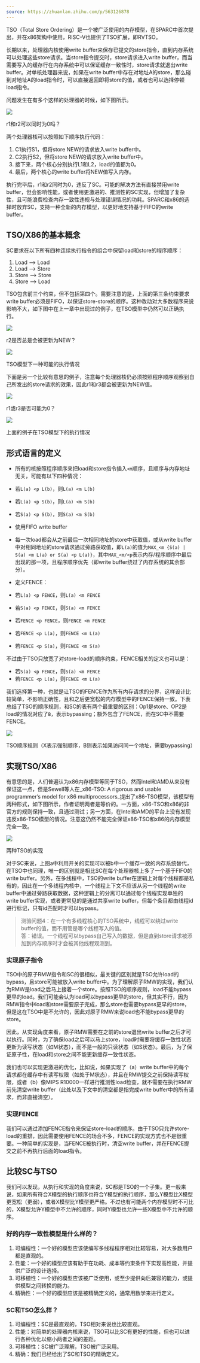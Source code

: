 ```yaml
---
source: https://zhuanlan.zhihu.com/p/563126878
---
```

TSO（Total Store Ordering）是一个被广泛使用的内存模型，在SPARC中首次提出，并在x86架构中使用，RISC-V也提供了TSO扩展，即RVTSO。

长期以来，处理器内核使用write buffer来保存已提交的store指令，直到内存系统可以处理这些store请求。当store指令提交时，store请求进入write buffer，而当需要写入的缓存行在内存系统中可以保证缓存一致性时，store请求就退出write buffer。对单核处理器来说，如果在write buffer中存在对地址A的store，那么碰到对地址A的load指令时，可以直接返回即将store的值，或者也可以选择停顿load指令。

问题发生在有多个这样的处理器的时候，如下图所示。

![](https://pic3.zhimg.com/v2-c8167b943a6cb1c4b927ee138579f50e_b.png)

r1和r2可以同时为0吗？

两个处理器核可以按照如下顺序执行代码：

1.  C1执行S1，但将store NEW的请求放入write buffer中。
2.  C2执行S2，但将store NEW的请求放入write buffer中。
3.  接下来，两个核心分别执行L1和L2，load的值都为0。
4.  最后，两个核心的write buffer将NEW值写入内存。

执行完毕后，r1和r2同时为0，违反了SC。可能的解决方法有直接禁用write buffer，但会影响性能，或者使用更激进的、推测性的SC实现，但增加了复杂性，且可能浪费检查内存一致性违规与处理错误情况的功耗。SPARC和x86的选择时放弃SC，支持一种全新的内存模型，以更好地支持基于FIFO的write buffer。

## TSO/X86的基本概念

SC要求在以下所有四种连续执行指令的组合中保留load和store的程序顺序：

1.  Load –> Load
2.  Load –> Store
3.  Store –> Store
4.  Store –> Load

TSO包含前三个约束，但不包括第四个。需要注意的是，上面的第三条约束要求write buffer必须是FIFO，以保证store-store的顺序。这种改动对大多数程序来说影响不大，如下图中在上一章中出现过的例子，在TSO模型中仍然可以正确执行。

![](https://pic1.zhimg.com/v2-dd9349de3fa1426d9a4a353c737e5948_b.jpg)

r2是否总是会被更新为NEW？

![](https://pic3.zhimg.com/v2-31b02e954a45944fcad4ac67e70a15ea_b.jpg)

TSO模型下一种可能的执行情况

下面是另一个比较有意思的例子，注意每个处理器核仍必须按照程序顺序观察到自己所发出的store请求的效果，因此r1和r3都会被更新为NEW值。

![](https://pic3.zhimg.com/v2-5921ddc67a45d650d26810c18a43d836_b.png)

r1或r3是否可能为0？

![](https://pic1.zhimg.com/v2-d6aa1f8d6c18a0c693ddabf4679fe15c_b.jpg)

上面的例子在TSO模型下的执行情况

## 形式语言的定义

-   所有的核按照程序顺序来把load和store指令插入`<m`顺序，且顺序与内存地址无关，可能有以下四种情况：

-   若`L(a) <p L(b)`，则`L(a) <m L(b)`
-   若`L(a) <p S(b)`，则`L(a) <m S(b)`
-   若`S(a) <p S(b)`，则`S(a) <m S(b)`
-   使用FIFO write buffer

-   每一次load都会从之前最后一次相同地址的store中获取值，或从write buffer中对相同地址的store请求通过旁路获取值，即`L(a)`的值为`MAX_<m {S(a) | S(a) <m L(a) or S(a) <p L(a)}`，其中`MAX_<m/<p`表示内存/程序顺序中最后出现的那一项，且程序顺序优先（即write buffer绕过了内存系统的其余部分）。
-   定义FENCE：

-   若`L(a) <p FENCE`，则`L(a) <m FENCE`
-   若`S(a) <p FENCE`，则`S(a) <m FENCE`
-   若`FENCE <p FENCE`，则`FENCE <m FENCE`
-   若`FENCE <p L(a)`，则`FENCE <m L(a)`
-   若`FENCE <p S(a)`，则`FENCE <m S(a)`

不过由于TSO只放宽了对store-load的顺序约束，FENCE相关的定义也可以是：

-   若`S(a) <p FENCE`，则`S(a) <m FENCE`
-   若`FENCE <p L(a)`，则`FENCE <m L(a)`

我们选择第一种，也就是让TSO的FENCE作为所有内存请求的分界，这样设计比较简单，不影响正确性，且和之后更宽松的内存模型中的FENCE保持一致。下表总结了TSO的顺序规则，和SC的表有两个最重要的区别：Op1是store、OP2是load的情况对应了`B`，表示bypassing；额外包含了FENCE，而在SC中不需要FENCE。

![](https://pic4.zhimg.com/v2-c9010c2d84d2c7afd18519cf34437f93_b.jpg)

TSO顺序规则（X表示强制顺序，B则表示如果访问同一个地址，需要bypassing）

## 实现TSO/X86

有意思的是，人们普遍认为x86内存模型等同于TSO，然而Intel和AMD从来没有保证这一点，但是Sewell等人在_x86-TSO: A rigorous and usable programmer’s model for x86 multiprocessors_提出了x86-TSO模型，该模型有两种形式，如下图所示，作者证明两者是等价的。一方面，x86-TSO和x86的非官方的规则保持一致，且通过测试；另一方面，在Intel和AMD的平台上没有发现违反x86-TSO模型的情况。注意这仍然不能完全保证x86-TSO和x86的内存模型完全一致。

![](https://pic1.zhimg.com/v2-894dea86eb16c6c9ea2c79751165a280_b.jpg)

两种TSO的实现

对于SC来说，上图a中利用开关的实现可以被b中一个缓存一致的内存系统替代，在TSO中也同理，唯一的区别就是相比SC在每个处理器核上多了一个基于FIFO的write buffer。另外，在多线程中，TSO的write buffer在逻辑上对每个线程都是私有的，因此在一个多线程内核中，一个线程上下文不应该从另一个线程的write buffer中通过旁路获取数据，这种逻辑上的分离可以通过每个线程实现单独的write buffer实现，或者更常见的是通过共享write buffer，但每个条目都由线程id进行标记，只有id匹配时才可以bypass。

> 测验问题4：在一个有多线程核心的TSO系统中，线程可以绕过write buffer的值，而不用管是哪个线程写入的值。  
> 答：错误。一个线程可以bypass自己写入的数据，但是直到store请求被添加到内存顺序时才会被其他线程观测到。

### 实现原子指令

TSO中的原子RMW指令和SC的很相似，最关键的区别就是TSO允许load的bypass，且store可能被放入write buffer中。为了理解原子RMW的实现，我们认为RMW是load之后马上接着一个store。按照TSO的顺序规则，load不能bypass更早的load。我们可能会认为load可以bypass更早的store，但其实不行，因为RMW指令中load和store需要原子完成，那么store也需要bypass更早的store，但是这在TSO中是不允许的，因此对原子RMW来说load也不能bypass更早的store。

因此，从实现角度来看，原子RMW需要在之前的store退出write buffer之后才可以执行。同时，为了确保load之后可以马上store，load时需要将缓存一致性状态更新为读写状态（如M状态），而不是一般的只读状态（如S状态）。最后，为了保证原子性，在load和store之间不能更新缓存一致性状态。

我们也可以实现更激进的优化，比如说，如果实现了（a）write buffer中的每个请求都在缓存中有读写权限（如处于M状态），并且在RMW提交之前保持读写权限，或者（b）像MIPS R10000一样进行推测性load检查，就不需要在执行RMW前先清空write buffer（此处以及下文中的清空都是指完成write buffer中的所有请求，而非直接清空）。

### 实现FENCE

我们可以通过添加FENCE指令来保证store-load的顺序。由于TSO只允许store-load的重排，因此需要使用FENCE的场合不多，FENCE的实现方式也不是很重要。一种简单的实现是，当FENCE被执行时，清空write buffer，并在FENCE提交之前不再执行后面的load指令。

## 比较SC与TSO

我们可以发现，从执行和实现的角度来说，SC都是TSO的一个子集。更一般来说，如果所有符合X模型的执行顺序也符合Y模型的执行顺序，那么Y模型比X模型更宽松（更弱），或者X模型比Y模型更严格。不过也有可能两个内存模型时不可比的，X模型允许Y模型中不允许的顺序，同时Y模型也允许一些X模型中不允许的顺序。

### 好的内存一致性模型是什么样的？

1.  可编程性：一个好的模型应该使编写多线程程序相对比较容易，对大多数用户都是直观的。
2.  性能：一个好的模型应该有助于在功耗、成本等约束条件下实现高性能，并提供广泛的设计选择。
3.  可移植性：一个好的模型应该被广泛使用，或至少提供向后兼容的能力，或提供模型之间转换的能力。
4.  精确性：一个好的模型应该是被精确定义的，通常用数学来进行定义。

### SC和TSO怎么样？

1.  可编程性：SC是最直观的，TSO相对来说也比较直观。
2.  性能：对简单的处理器内核来说，TSO可以比SC有更好的性能，但也可以进行各种优化以缩小两者之间的差距。
3.  可移植性：SC被广泛理解，TSO被广泛采用。
4.  精确：我们已经给出了SC和TSO的精确定义。
